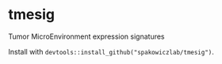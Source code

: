 # tmesig
Tumor MicroEnvironment expression signatures

Install with `devtools::install_github("spakowiczlab/tmesig")`. 
